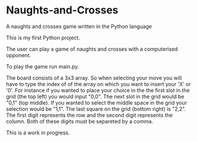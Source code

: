 # Naughts-and-Crosses
A naughts and crosses game written in the Python language

This is my first Python project.

The user can play a game of naughts and crosses with a computerised opponent. 

To play the game run main.py.

The board consists of a 3x3 array.  So when selecting your move you will have to type the index of of the array on which you want to insert your 'X' or '0'.  For instance if you wanted to place your choice in the the first slot in the grid (the top left) you would input "0,0".  The next slot in the grid would be "0,1" (top middle).  If you wanted to select the middle space in the grid your selection would be "1,1".  The last square on the grid (bottom right) is "2,2".   The first digit represents the row and the second digit represents the column.  Both of these digits must be separeted by a comma.

This is a work in progress.
